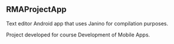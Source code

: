 ## RMAProjectApp

Text editor Android app that uses Janino for compilation purposes.

Project developed for course Development of Mobile Apps.
